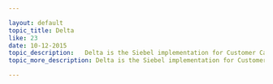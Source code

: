 ```yaml
---

layout: default
topic_title: Delta
like: 23
date: 10-12-2015
topic_description:   Delta is the Siebel implementation for Customer Care of Dell.
topic_more_description: Delta is the Siebel implementation for Customer Care of Dell. This is a global application. Delta needs to know about the latest Order information and order statuses. OCI publishes Order and Order statuses to Delta through SODS. Delta also is involved in the creating Credits and Debits for customers.Delta Sends the credit and Debit requests for US region through MAESTRO to OCI for sending it to OMEGA.

---
```

